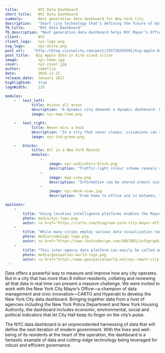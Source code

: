 ```yaml
---
title:         NYC Data Dashboard 
short_title:   NYC Data Dashboard
summary:       Next generation data dashboard for New York City
description:   "Smart city technology that’s defining the future of data-driven city management"
fb_title:      "NYC Data Dashboard"
fb_description: "Next generation data dashboard helps NYC Mayor’s Office keep its finger on the city’s pulse"
client:        NYC
client_logo:   nyc-logo.png
svg_logo:      nyc-white.png
post_url:    "http://blog.vizzuality.com/post/155720203591/big-apple-data-in-bite-sized-slices"
post_title:   Big Apple data in bite-sized slices 
image:         nyc-home.jpg
cover:         nyc-cover.jpg
author:        camellia
date:          2016-12-21
release_date:  January 2017           
highlighted:   true
logoWidth:     125

modules:
    -   text_left:
            title: Access all areas
            description: "A dynamic city demands a dynamic dashboard. Featuring a powerful backend from CARTO and intuitive design by Hyperakt, the dashboard is fast and responsive on every device. At a glance, city employees can see what’s happening across the city and zoom in on specific locations or periods of time. Options to explore the data numerically, in charts, or in interactive maps offer deep insight that can be used to make timely, effective decisions. And, with its range of viewing options, each person can customise the dashboard so it’s set up perfectly for their day to day routine."
            image: nyc-map-time.png

    -   text_right:
            title: Never miss a beat
            description: "In a city that never sleeps, situations can arise and change fast. With this in mind, we made it easy for city employees to set up alerts that will ensure they never miss a thing. A few clicks is all that’s needed to set up email notifications that will be sent every time a specific indicator changes or passes a certain threshold. When information needs to be shared, that’s easy to do too: a simple press and hold on the relevant data will pop open a ready-to-send email."
            image: nyc-ind-green.png

    -   blocks:
            title: All in a New York Minute
            modules:
                - 
                    image: nyc-indicators-block.png
                    description: "Traffic-light colour scheme reveals status of every indicator at a glance."
                - 
                    image: map-view.png
                    description: "Information can be shared almost instantly by simply touching the data."
                - 
                    image: nyc-desk-view.jpg
                    description: "From home to office and in between, the dashboard is accessible on any device."

opinions:
    -
        title: "Using location intelligence platforms enables the Mayor's Office of Operations to generate actionable dashboards to manage NYC more efficiently."
        photo: media/nyc-logo.png
        autor: <a href="https://carto.com/blog/new-york-city-mayor-office"> James Perazzo, NYC Mayor’s Office of Operations </a>
    -
        title: "While many cities employ various data visualization tools to track their metrics, this one is unique in the scope of data it pulls in real-time."
        photo: media/codesign-logo.png
        autor: <a href="https://www.fastcodesign.com/3067091/infographic-of-the-day/new-york-city-gets-a-dashboard"> Kelsey Campbell-Dollaghan, Co.Design </a>
    -
        title: "This inter-agency data platform can easily be called one of New York City’s largest urban infrastructure projects."
        photo: media/geospatial-world-logo.png
        autor: <a href="https://www.geospatialworld.net/nyc-smart-city-data-tool-aids-decision-making/">  Ishveena Singh, Geospatial World </a>
---
```

Data offers a powerful way to measure and improve how any city operates. But in a city that has more than 8 million residents, collating and reviewing all that data in real time can present a massive challenge. We were invited to work with the New York City Mayor’s Office—a champion of data management and civic innovation—CARTO and Hyperakt to develop the New York City data dashboard. Bringing together data from a host of agencies including the New York Police Department and New York Housing Authority, the dashboard includes economic, environmental, social and political indicators that let City Hall keep its finger on the city’s pulse. 

The NYC data dashboard is an unprecedented harnessing of data that will define the next iteration of modern government. With the lives and well-being of its residents at the heart of the operation, the dashboard is a fantastic example of data and cutting-edge technology being leveraged for robust and efficient governance.
